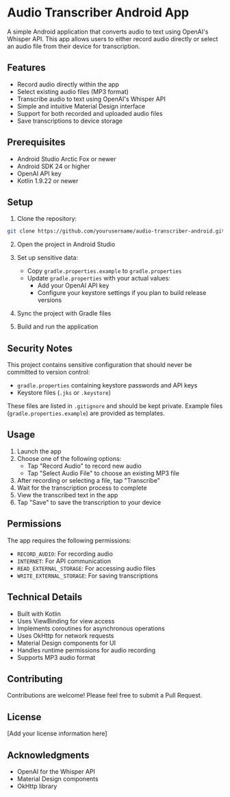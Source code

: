 # Audio Transcriber Android App

A simple Android application that converts audio to text using OpenAI's Whisper API. This app allows users to either record audio directly or select an audio file from their device for transcription.

## Features

- Record audio directly within the app
- Select existing audio files (MP3 format)
- Transcribe audio to text using OpenAI's Whisper API
- Simple and intuitive Material Design interface
- Support for both recorded and uploaded audio files
- Save transcriptions to device storage

## Prerequisites

- Android Studio Arctic Fox or newer
- Android SDK 24 or higher
- OpenAI API key
- Kotlin 1.9.22 or newer

## Setup

1. Clone the repository:
```bash
git clone https://github.com/yourusername/audio-transcriber-android.git
```

2. Open the project in Android Studio

3. Set up sensitive data:
   - Copy `gradle.properties.example` to `gradle.properties`
   - Update `gradle.properties` with your actual values:
     - Add your OpenAI API key
     - Configure your keystore settings if you plan to build release versions

4. Sync the project with Gradle files

5. Build and run the application

## Security Notes

This project contains sensitive configuration that should never be committed to version control:
- `gradle.properties` containing keystore passwords and API keys
- Keystore files (`.jks` or `.keystore`)

These files are listed in `.gitignore` and should be kept private. Example files (`gradle.properties.example`) are provided as templates.

## Usage

1. Launch the app
2. Choose one of the following options:
   - Tap "Record Audio" to record new audio
   - Tap "Select Audio File" to choose an existing MP3 file
3. After recording or selecting a file, tap "Transcribe"
4. Wait for the transcription process to complete
5. View the transcribed text in the app
6. Tap "Save" to save the transcription to your device

## Permissions

The app requires the following permissions:
- `RECORD_AUDIO`: For recording audio
- `INTERNET`: For API communication
- `READ_EXTERNAL_STORAGE`: For accessing audio files
- `WRITE_EXTERNAL_STORAGE`: For saving transcriptions

## Technical Details

- Built with Kotlin
- Uses ViewBinding for view access
- Implements coroutines for asynchronous operations
- Uses OkHttp for network requests
- Material Design components for UI
- Handles runtime permissions for audio recording
- Supports MP3 audio format

## Contributing

Contributions are welcome! Please feel free to submit a Pull Request.

## License

[Add your license information here]

## Acknowledgments

- OpenAI for the Whisper API
- Material Design components
- OkHttp library
